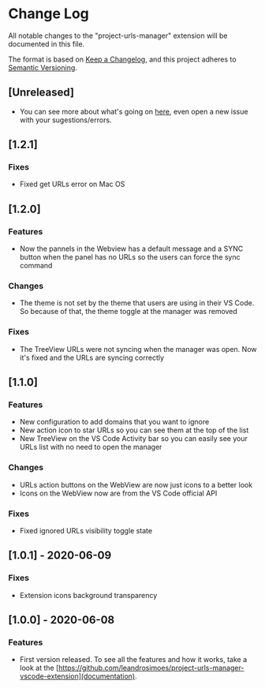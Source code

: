 # Change Log

All notable changes to the "project-urls-manager" extension will be documented in this file.

The format is based on [Keep a Changelog](https://keepachangelog.com/en/1.0.0/),
and this project adheres to [Semantic Versioning](https://semver.org/spec/v2.0.0.html).

## [Unreleased]
- You can see more about what's going on [here](https://github.com/leandrosimoes/project-urls-manager-vscode-extension/issues), even open a new issue with your sugestions/errors.

## [1.2.1]
### Fixes
- Fixed get URLs error on Mac OS

## [1.2.0]
### Features
- Now the pannels in the Webview has a default message and a SYNC button when the panel has no URLs so the users can force the sync command

### Changes
- The theme is not set by the theme that users are using in their VS Code. So because of that, the theme toggle at the manager was removed

### Fixes
- The TreeView URLs were not syncing when the manager was open. Now it's fixed and the URLs are syncing correctly

## [1.1.0]
### Features
- New configuration to add domains that you want to ignore
- New action icon to star URLs so you can see them at the top of the list
- New TreeView on the VS Code Activity bar so you can easily see your URLs list with no need to open the manager

### Changes
- URLs action buttons on the WebView are now just icons to a better look
- Icons on the WebView now are from the VS Code official API

### Fixes
- Fixed ignored URLs visibility toggle state

## [1.0.1] - 2020-06-09
### Fixes
- Extension icons background transparency

## [1.0.0] - 2020-06-08
### Features
- First version released. To see all the features and how it works, take a look at the [https://github.com/leandrosimoes/project-urls-manager-vscode-extension](documentation).